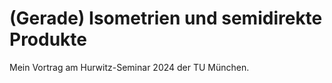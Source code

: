 # (Gerade) Isometrien und semidirekte Produkte
Mein Vortrag am Hurwitz-Seminar 2024 der TU München. 